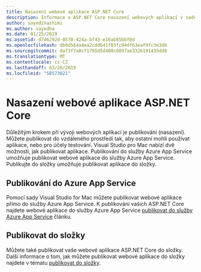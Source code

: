 ```yaml
---
title: Nasazení webové aplikace ASP.NET Core
description: Informace o ASP.NET Core nasazení webových aplikací v sadě Visual Studio pro Mac.
author: sayedihashimi
ms.author: sayedha
ms.date: 01/25/2019
ms.assetid: d746292d-0570-424a-bf43-e16ab85bbf0d
ms.openlocfilehash: db0d564a4ea2cdd641f03fc94df63eaf9fc3e3d0
ms.sourcegitcommit: da73f7a0cf1795d5d400c0897ae3326191435dd0
ms.translationtype: MT
ms.contentlocale: cs-CZ
ms.lasthandoff: 03/28/2019
ms.locfileid: "58573021"
---
```

# <a name="aspnet-core-web-app-deployment"></a>Nasazení webové aplikace ASP.NET Core

Důležitým krokem při vývoji webových aplikací je publikování (nasazení). Můžete publikovat do vzdáleného prostředí tak, aby ostatní mohli používat aplikace, nebo pro účely testování. Visual Studio pro Mac nabízí dvě možnosti, jak publikovat aplikace. Publikování do služby Azure App Service umožňuje publikovat webové aplikace do služby Azure App Service. Publikujte do složky umožňuje publikovat aplikace do složky.

## <a name="publish-to-azure-app-service"></a>Publikování do Azure App Service

Pomocí sady Visual Studio for Mac můžete publikovat webové aplikace přímo do služby Azure App Service. K publikování vašich ASP.NET Core najdete webové aplikace do služby Azure App Service [publikovat do služby Azure App Service](publish-app-svc.md) článku.

## <a name="publish-to-folder"></a>Publikovat do složky

Můžete také publikovat vaše webové aplikace ASP.NET Core do složky. Další informace o tom, jak můžete publikovat webové aplikace do složky najdete v tématu [publikovat do složky](publish-folder.md).